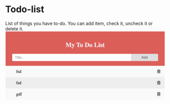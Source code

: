 # Todo-list

List of things you have to-do. You can add item, check it, uncheck it or delete it.
![Example](./example.png)
